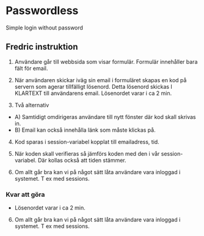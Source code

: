 # Passwordless

Simple login without password

## Fredric instruktion

1. Användare går till webbsida som visar formulär. Formulär innehåller bara
   fält för email.

2. När användaren skickar iväg sin email i formuläret skapas en kod på
   servern som agerar tillfälligt lösenord. Detta lösenord skickas I
   KLARTEXT till användarens email. Lösenordet varar i ca 2 min.

3. Två alternativ

- A) Samtidigt omdirigeras användare till nytt fönster där kod skall skrivas
  in.
- B) Email kan också innehålla länk som måste klickas på.

4. Kod sparas i session-variabel kopplat till emailadress, tid.

5. När koden skall verifieras så jämförs koden med den i vår
   session-variabel. Där kollas också att tiden stämmer.

6. Om allt går bra kan vi på något sätt låta användare vara inloggad i
   systemet. T ex med sessions.

### Kvar att göra

- Lösenordet varar i ca 2 min.

6. Om allt går bra kan vi på något sätt låta användare vara inloggad i
   systemet. T ex med sessions.
